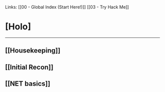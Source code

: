 Links: [[00 - Global Index (Start Here!)]] [[03 - Try Hack Me]]

# [Holo]
---
## [[Housekeeping]]
## [[Initial Recon]]
## [[NET basics]]
